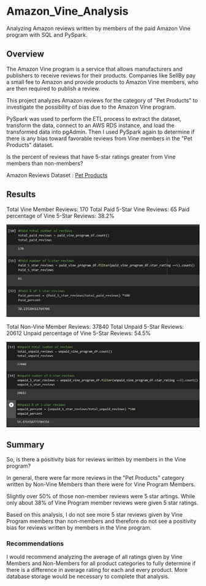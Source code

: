 # Amazon_Vine_Analysis

Analyzing Amazon reviews written by members of the paid Amazon Vine program with SQL and PySpark.

## Overview

The Amazon Vine program is a service that allows manufacturers and publishers to receive reviews for their products. Companies like SellBy pay a small fee to Amazon and provide products to Amazon Vine members, who are then required to publish a review.

This project analyzes Amazon reviews for the category of "Pet Products" to investigate the possibility of bias due to the Amazon Vine program. 

PySpark was used to perform the ETL process to extract the dataset, transform the data, connect to an AWS RDS instance, and load the transformed data into pgAdmin. Then I used PySpark again to determine if there is any bias toward favorable reviews from Vine members in the "Pet Products" dataset. 

Is the percent of reviews that have 5-star ratings greater from Vine members than non-members?

Amazon Reviews Dataset : [Pet Products](https://s3.amazonaws.com/amazon-reviews-pds/tsv/amazon_reviews_us_Pet_Products_v1_00.tsv.gz)

## Results

Total Vine Member Reviews: 170
Total Paid 5-Star Vine Reviews: 65
Paid percentage of Vine 5-Star Reviews: 38.2%

![paid_reviews.png](https://github.com/ashleycvirga/Amazon_Vine_Analysis/blob/3f05bce83dfc4a3ebcdf17d575ac57539a2fce26/Images/paid_reviews.png)

Total Non-Vine Member Reviews: 37840
Total Unpaid 5-Star Reviews: 20612
Unpaid percentage of Vine 5-Star Reviews: 54.5%

![unpaid_reviews.png](https://github.com/ashleycvirga/Amazon_Vine_Analysis/blob/3f05bce83dfc4a3ebcdf17d575ac57539a2fce26/Images/unpaid_reviews.png)


## Summary

So, is there a positivity bias for reviews written by members in the Vine program?

In general, there were far more reviews in the "Pet Products" category written by Non-Vine Members than there were for Vine Program Members.

Slightly over 50% of those non-member reviews were 5 star artings.  While only about 38% of Vine Program member reviews were given 5 star ratings.  

Based on this analysis, I do not see more 5 star reviews given by Vine Program members than non-members and therefore do not see a positivity bias for reviews written by members in the Vine program.


### Recommendations

I would recommend analyzing the average of all ratings given by Vine Members and Non-Members for all product categories to fully determine if there is a difference in average rating for each and every product. More database storage would be necessary to complete that analysis.
